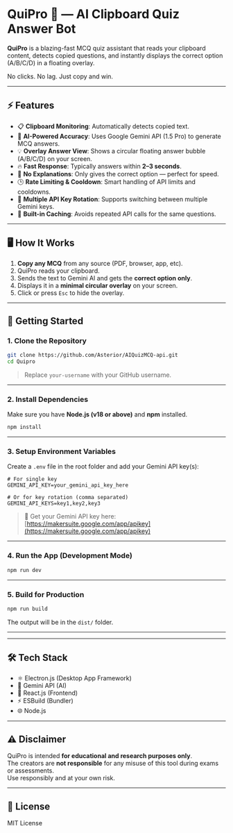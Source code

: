 # QuiPro 🎯 — AI Clipboard Quiz Answer Bot

**QuiPro** is a blazing-fast MCQ quiz assistant that reads your clipboard content, detects copied questions, and instantly displays the correct option (A/B/C/D) in a floating overlay.

No clicks. No lag. Just copy and win.

---

## ⚡ Features

- 📋 **Clipboard Monitoring**: Automatically detects copied text.
- 🧠 **AI-Powered Accuracy**: Uses Google Gemini API (1.5 Pro) to generate MCQ answers.
- 💡 **Overlay Answer View**: Shows a circular floating answer bubble (A/B/C/D) on your screen.
- 🔥 **Fast Response**: Typically answers within **2–3 seconds**.
- 🛑 **No Explanations**: Only gives the correct option — perfect for speed.
- 🕒 **Rate Limiting & Cooldown**: Smart handling of API limits and cooldowns.
- 🔁 **Multiple API Key Rotation**: Supports switching between multiple Gemini keys.
- 🧠 **Built-in Caching**: Avoids repeated API calls for the same questions.

---

## 🖥️ How It Works

1. **Copy any MCQ** from any source (PDF, browser, app, etc).
2. QuiPro reads your clipboard.
3. Sends the text to Gemini AI and gets the **correct option only**.
4. Displays it in a **minimal circular overlay** on your screen.
5. Click or press `Esc` to hide the overlay.

---

## 🚀 Getting Started

### 1. Clone the Repository

```bash
git clone https://github.com/Asterior/AIQuizMCQ-api.git
cd Quipro
```

> Replace `your-username` with your GitHub username.

---

### 2. Install Dependencies

Make sure you have **Node.js (v18 or above)** and **npm** installed.

```bash
npm install
```

---

### 3. Setup Environment Variables

Create a `.env` file in the root folder and add your Gemini API key(s):

```env
# For single key
GEMINI_API_KEY=your_gemini_api_key_here

# Or for key rotation (comma separated)
GEMINI_API_KEYS=key1,key2,key3
```

> 🔐 Get your Gemini API key here: [https://makersuite.google.com/app/apikey](https://makersuite.google.com/app/apikey)

---

### 4. Run the App (Development Mode)

```bash
npm run dev
```

---

### 5. Build for Production

```bash
npm run build
```

The output will be in the `dist/` folder.

---


---

## 🛠 Tech Stack

- ⚛️ Electron.js (Desktop App Framework)  
- 🧠 Gemini API (AI)  
- 🧩 React.js (Frontend)  
- ⚡ ESBuild (Bundler)  
- 🌐 Node.js

---
## ⚠️ Disclaimer

QuiPro is intended **for educational and research purposes only**.  
The creators are **not responsible** for any misuse of this tool during exams or assessments.  
Use responsibly and at your own risk.

---

## 📜 License

MIT License
